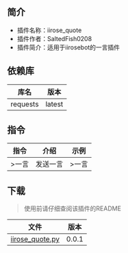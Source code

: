 ## 简介
- 插件名称：iirose_quote
- 插件作者：SaltedFish0208
- 插件简介：适用于iirosebot的一言插件

## 依赖库
| 库名     | 版本     |
|--------|--------|
| requests | latest |

## 指令

| 指令  | 介绍     | 示例  |
|-----|--------|-----|
| >一言 | 发送一言 | >一言 |

## 下载

> 使用前请仔细查阅该插件的README

| 文件                 | 版本    |
|--------------------|-------|
| [iirose_quote.py](data/iirose_quote.py) | 0.0.1 |

